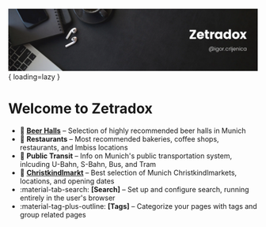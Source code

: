![Renovate banner](images/zetradox_banner.png){ loading=lazy }
# Welcome to Zetradox

<div class="grid cards" markdown>

- :beer: [**Beer Halls**](../Munich/beer/) – Selection of highly recommended beer halls in Munich
- :fork_and_knife: __Restaurants__ – Most recommended bakeries, coffee shops, restaurants, and Imbiss locations
- :train2: __Public Transit__ – Info on Munich's public transportation system, inlcuding U-Bahn, S-Bahn, Bus, and Tram
- :christmas_tree: [**Christkindlmarkt**](../Munich/markets/) – Best selection of Munich Christkindlmarkets, locations, and opening dates
- :material-tab-search: __[Search]__ – Set up and configure search, running entirely in the user's browser
- :material-tag-plus-outline: __[Tags]__ – Categorize your pages with tags and group related pages

</div>